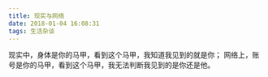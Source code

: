 ```yaml
---
title: 现实与网络
date: 2018-01-04 16:08:31
tags: 生活杂谈
---
```


现实中，身体是你的马甲，看到这个马甲，我知道我见到的就是你；
网络上，账号是你的马甲，看到这个马甲，我无法判断我见到的是你还是他。
